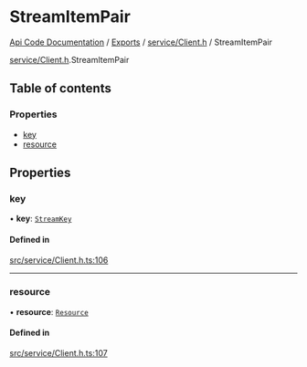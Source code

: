 # StreamItemPair
 
[Api Code Documentation](../README.md) / [Exports](../modules.md) / [service/Client.h](../modules/service_Client_h.md) / StreamItemPair

[service/Client.h](../modules/service_Client_h.md).StreamItemPair

## Table of contents

### Properties

- [key](service_Client_h.StreamItemPair.md#key)
- [resource](service_Client_h.StreamItemPair.md#resource)

## Properties

### key

• **key**: [`StreamKey`](../modules/service_Client_h.md#streamkey)

#### Defined in

[src/service/Client.h.ts:106](https://github.com/openkfw/TruBudget/blob/b9aaff0/api/src/service/Client.h.ts#L106)

___

### resource

• **resource**: [`Resource`](service_Client_h.Resource.md)

#### Defined in

[src/service/Client.h.ts:107](https://github.com/openkfw/TruBudget/blob/b9aaff0/api/src/service/Client.h.ts#L107)
